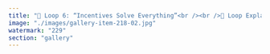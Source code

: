 ```yaml
---
title: "🔐 Loop 6: “Incentives Solve Everything”<br /><br />🔁 Loop Explanation: This loop emerges from economics, metastasizes in cryptoland, and calcifies into doctrine. At its core is a powerful truth:<br /><br />> If you design the right incentives, good behavior emerges.<br /><br />It becomes the rallying cry of mechanism design, tokenomics, game theory. But here’s where the loop closes:<br />- Every failure is reframed as an incentive misalignment<br />- Every solution becomes a market tweak<br />- Every social layer—trust, culture, context—is dismissed as noise<br /><br />Over time, humans become utility maximizers, not meaning-makers. Signals become prices, not expressions. Systems become self-justifying machines, not spaces of value negotiation.<br /><br />Protocols cease to coordinate people. They coordinate tokens that simulate people."
image: "./images/gallery-item-218-02.jpg"
watermark: "229"
section: "gallery"
---
```

